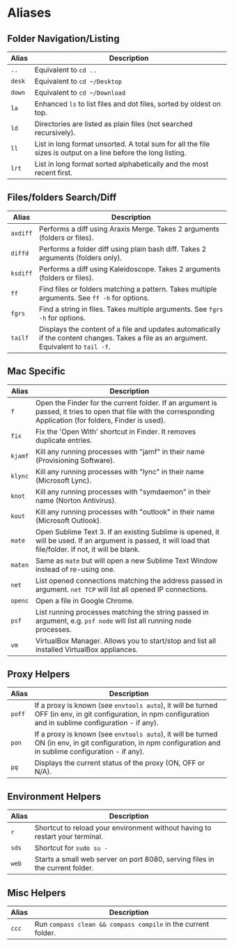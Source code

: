 # Aliases


## Folder Navigation/Listing

Alias | Description
------|-------------
`..`  | Equivalent to `cd ..`
`desk`| Equivalent to `cd ~/Desktop`
`down`| Equivalent to `cd ~/Download`
`la`  | Enhanced `ls` to list files and dot files, sorted by oldest on top.
`ld`  | Directories are listed as plain files (not searched recursively).
`ll`  | List in long format unsorted. A total sum for all the file sizes is output on a line before the long listing.
`lrt` | List in long format sorted alphabetically and the most recent first.



## Files/folders Search/Diff

Alias    | Description
---------|-------------
`axdiff` | Performs a diff using Araxis Merge. Takes 2 arguments (folders or files).
`diffd`  | Performs a folder diff using plain bash diff. Takes 2 arguments (folders only).
`ksdiff` | Performs a diff using Kaleidoscope. Takes 2 arguments (folders or files).
`ff`     | Find files or folders matching a pattern. Takes multiple arguments. See `ff -h` for options.
`fgrs`   | Find a string in files. Takes multiple arguments. See `fgrs -h` for options.
`tailf`  | Displays the content of a file and updates automatically if the content changes. Takes a file as an argument. Equivalent to `tail -f`.


## Mac Specific

Alias    | Description
---------|-------------
`f`      | Open the Finder for the current folder. If an argument is passed, it tries to open that file with the corresponding Application (for folders, Finder is used).
`fix`    | Fix the 'Open With' shortcut in Finder. It removes duplicate entries.
`kjamf`  | Kill any running processes with "jamf" in their name (Provisioning Software).
`klync`  | Kill any running processes with "lync" in their name (Microsoft Lync).
`knot`   | Kill any running processes with "symdaemon" in their name (Norton Antivirus).
`kout`   | Kill any running processes with "outlook" in their name (Microsoft Outlook).
`mate`   | Open Sublime Text 3. If an existing Sublime is opened, it will be used. If an argument is passed, it will load that file/folder. If not, it will be blank.
`maten`  | Same as `mate` but will open a new Sublime Text Window instead of re-using one.
`net`    | List opened connections matching the address passed in argument. `net TCP` will list all opened IP connections.
`openc`  | Open a file in Google Chrome.
`psf`    | List running processes matching the string passed in argument, e.g. `psf node` will list all running node processes.
`vm`     | VirtualBox Manager. Allows you to start/stop and list all installed VirtualBox appliances.


## Proxy Helpers

Alias    | Description
---------|-------------
`poff`   | If a proxy is known (see `envtools auto`), it will be turned OFF (in env, in git configuration, in npm configuration and in sublime configuration - if any).
`pon`    | If a proxy is known (see `envtools auto`), it will be turned ON (in env, in git configuration, in npm configuration and in sublime configuration - if any).
`pq`     | Displays the current status of the proxy (ON, OFF or N/A).


## Environment Helpers

Alias    | Description
---------|-------------
`r`      | Shortcut to reload your environment without having to restart your terminal.
`sds`    | Shortcut for `sudo su -`
`web`    | Starts a small web server on port 8080, serving files in the current folder.


## Misc Helpers

Alias    | Description
---------|-------------
`ccc`    | Run `compass clean && compass compile` in the current folder.
